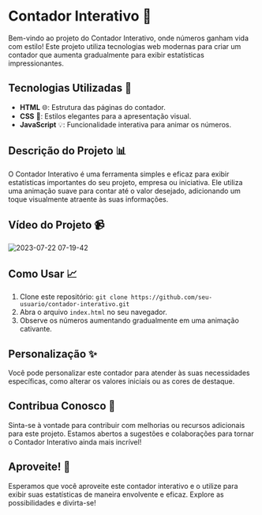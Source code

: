 # Contador Interativo 🎯

Bem-vindo ao projeto do Contador Interativo, onde números ganham vida com estilo! Este projeto utiliza tecnologias web modernas para criar um contador que aumenta gradualmente para exibir estatísticas impressionantes.

## Tecnologias Utilizadas 🚀

- **HTML** 🌐: Estrutura das páginas do contador.
- **CSS** 🎨: Estilos elegantes para a apresentação visual.
- **JavaScript** 💡: Funcionalidade interativa para animar os números.

## Descrição do Projeto 📊

O Contador Interativo é uma ferramenta simples e eficaz para exibir estatísticas importantes do seu projeto, empresa ou iniciativa. Ele utiliza uma animação suave para contar até o valor desejado, adicionando um toque visualmente atraente às suas informações.

## Vídeo do Projeto 📹

![2023-07-22 07-19-42](https://github.com/paulo-santos360/contador/assets/102436341/a5a5ffeb-35e5-4b3f-a742-638ed2af47a7)

## Como Usar 📈

1. Clone este repositório: `git clone https://github.com/seu-usuario/contador-interativo.git`
2. Abra o arquivo `index.html` no seu navegador.
3. Observe os números aumentando gradualmente em uma animação cativante.

## Personalização ✨

Você pode personalizar este contador para atender às suas necessidades específicas, como alterar os valores iniciais ou as cores de destaque.

## Contribua Conosco 🤝

Sinta-se à vontade para contribuir com melhorias ou recursos adicionais para este projeto. Estamos abertos a sugestões e colaborações para tornar o Contador Interativo ainda mais incrível!

## Aproveite! 🚀

Esperamos que você aproveite este contador interativo e o utilize para exibir suas estatísticas de maneira envolvente e eficaz. Explore as possibilidades e divirta-se!
